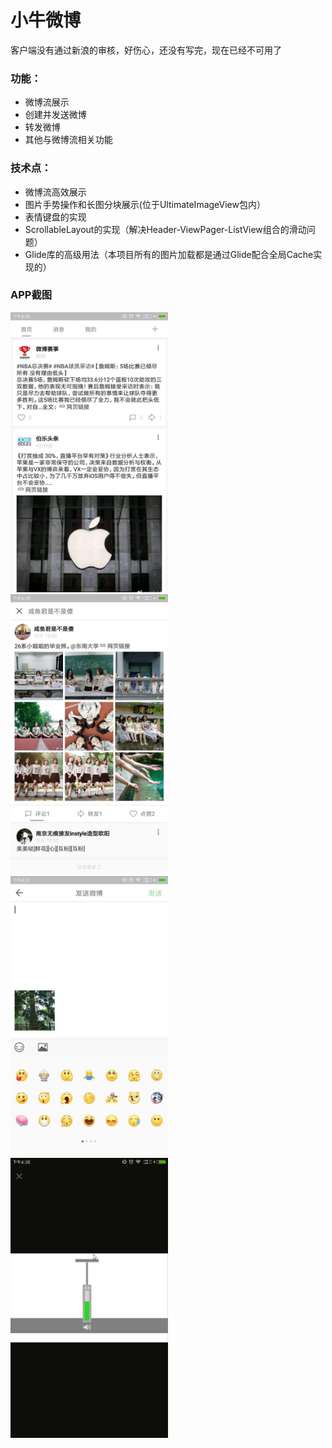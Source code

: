 # 小牛微博

客户端没有通过新浪的审核，好伤心，还没有写完，现在已经不可用了

### 功能：
- 微博流展示
- 创建并发送微博
- 转发微博
- 其他与微博流相关功能

### 技术点：
- 微博流高效展示
- 图片手势操作和长图分块展示(位于UltimateImageView包内）
- 表情键盘的实现
- ScrollableLayout的实现（解决Header-ViewPager-ListView组合的滑动问题）
- Glide库的高级用法（本项目所有的图片加载都是通过Glide配合全局Cache实现的）

### APP截图

<div style="float:left">
    <img src="https://github.com/huangxueqin/rookieweibo/raw/master/pics/weibo1.jpeg" width="50%" />
    <img src="https://github.com/huangxueqin/rookieweibo/raw/master/pics/weibo2.jpeg" width="50%" />
    <img src="https://github.com/huangxueqin/rookieweibo/raw/master/pics/weibo3.jpeg" width="50%" />
    <img src="https://github.com/huangxueqin/rookieweibo/raw/master/pics/weibo4.png" width="50%" />
</div>

